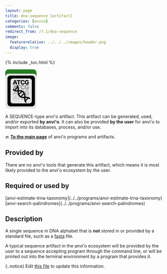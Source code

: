 ```yaml
---
layout: page
title: dna-sequence [artifact]
categories: [anvio]
comments: false
redirect_from: /7.1/dna-sequence
image:
  featurerelative: ../../../images/header.png
  display: true
---
```



{% include _toc.html %}


<img src="../../images/icons/SEQUENCE.png" alt="SEQUENCE" style="width:100px; border:none" />

A SEQUENCE-type anvi'o artifact. This artifact can be generated, used, and/or exported **by anvi'o**. It can also be provided **by the user** for anvi'o to import into its databases, process, and/or use.

🔙 **[To the main page](../../)** of anvi'o programs and artifacts.

## Provided by


There are no anvi'o tools that generate this artifact, which means it is most likely provided to the anvi'o ecosystem by the user.


## Required or used by


<p style="text-align: left" markdown="1"><span class="artifact-r">[anvi-estimate-trna-taxonomy](../../programs/anvi-estimate-trna-taxonomy)</span> <span class="artifact-r">[anvi-search-palindromes](../../programs/anvi-search-palindromes)</span></p>


## Description

A single sequence in DNA alphabet that is **not** stored in or provided by a standard file, such as a <span class="artifact-n">[fasta](/help/7.1/artifacts/fasta)</span> file.

A typical sequence artifact in the anvi'o ecosystem will be provided by the user to a sequence accepting program through the command line, or will be printed out into the terminal environment by a program that provides it.


{:.notice}
Edit [this file](https://github.com/merenlab/anvio/tree/master/anvio/docs/artifacts/dna-sequence.md) to update this information.

